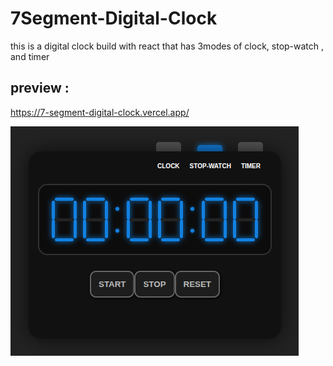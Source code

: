 # 7Segment-Digital-Clock

this is a digital clock build with react that has 3modes of clock, stop-watch , and timer
## preview : 
https://7-segment-digital-clock.vercel.app/



![Image Alt](https://github.com/erfanabdollahi-dev/7Segment-Digital-Clock/blob/master/digitalclock.png)



